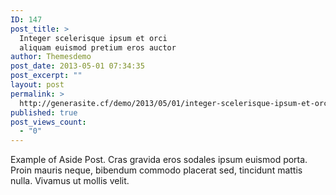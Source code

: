 ```yaml
---
ID: 147
post_title: >
  Integer scelerisque ipsum et orci
  aliquam euismod pretium eros auctor
author: Themesdemo
post_date: 2013-05-01 07:34:35
post_excerpt: ""
layout: post
permalink: >
  http://generasite.cf/demo/2013/05/01/integer-scelerisque-ipsum-et-orci-aliquam-euismod-pretium-eros-auctor/
published: true
post_views_count:
  - "0"
---
```

Example of Aside Post. Cras gravida eros sodales ipsum euismod porta. Proin mauris neque, bibendum commodo placerat sed, tincidunt mattis nulla. Vivamus ut mollis velit.